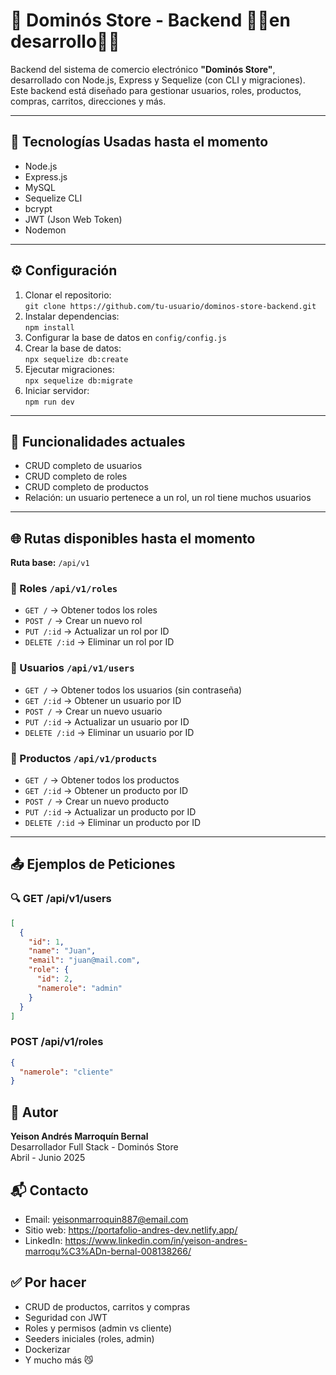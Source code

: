 # 🛒 Dominós Store - Backend 👨‍💻en desarrollo👨‍💻

Backend del sistema de comercio electrónico **"Dominós Store"**, desarrollado con Node.js, Express y Sequelize (con CLI y migraciones). Este backend está diseñado para gestionar usuarios, roles, productos, compras, carritos, direcciones y más.

---

## 🚀 Tecnologías Usadas hasta el momento

- Node.js  
- Express.js  
- MySQL  
- Sequelize CLI  
- bcrypt  
- JWT (Json Web Token)  
- Nodemon  

---

## ⚙️ Configuración

1. Clonar el repositorio:  
   `git clone https://github.com/tu-usuario/dominos-store-backend.git`  
2. Instalar dependencias:  
   `npm install`  
3. Configurar la base de datos en `config/config.js`  
4. Crear la base de datos:  
   `npx sequelize db:create`  
5. Ejecutar migraciones:  
   `npx sequelize db:migrate`  
6. Iniciar servidor:  
   `npm run dev`

---

## 📌 Funcionalidades actuales

- CRUD completo de usuarios  
- CRUD completo de roles  
- CRUD completo de productos  
- Relación: un usuario pertenece a un rol, un rol tiene muchos usuarios  

---

## 🌐 Rutas disponibles hasta el momento

**Ruta base:** `/api/v1`

### 📁 Roles `/api/v1/roles`
- `GET /` → Obtener todos los roles  
- `POST /` → Crear un nuevo rol  
- `PUT /:id` → Actualizar un rol por ID  
- `DELETE /:id` → Eliminar un rol por ID  

### 👤 Usuarios `/api/v1/users`
- `GET /` → Obtener todos los usuarios (sin contraseña)  
- `GET /:id` → Obtener un usuario por ID  
- `POST /` → Crear un nuevo usuario  
- `PUT /:id` → Actualizar un usuario por ID  
- `DELETE /:id` → Eliminar un usuario por ID  

### 🛒 Productos `/api/v1/products`
- `GET /` → Obtener todos los productos  
- `GET /:id` → Obtener un producto por ID  
- `POST /` → Crear un nuevo producto  
- `PUT /:id` → Actualizar un producto por ID  
- `DELETE /:id` → Eliminar un producto por ID  

---

## 📤 Ejemplos de Peticiones

### 🔍 GET /api/v1/users

```json
[
  {
    "id": 1,
    "name": "Juan",
    "email": "juan@mail.com",
    "role": {
      "id": 2,
      "namerole": "admin"
    }
  }
]
```

### POST /api/v1/roles

```json
{
  "namerole": "cliente"
}
```

## 🧠 Autor

**Yeison Andrés Marroquín Bernal**  
Desarrollador Full Stack - Dominós Store  
Abril - Junio 2025

## 📬 Contacto

- Email: yeisonmarroquin887@email.com  
- Sitio web: https://portafolio-andres-dev.netlify.app/  
- LinkedIn: https://www.linkedin.com/in/yeison-andres-marroqu%C3%ADn-bernal-008138266/

## ✅ Por hacer

- CRUD de productos, carritos y compras  
- Seguridad con JWT  
- Roles y permisos (admin vs cliente)  
- Seeders iniciales (roles, admin)  
- Dockerizar  
- Y mucho más 😼  
